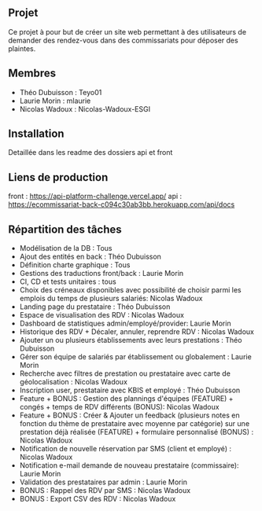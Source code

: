 ## Projet

Ce projet à pour but de créer un site web permettant à des utilisateurs de demander des rendez-vous dans des commissariats pour déposer des plaintes.

## Membres

- Théo Dubuisson : Teyo01
- Laurie Morin : mlaurie
- Nicolas Wadoux : Nicolas-Wadoux-ESGI

## Installation

Detaillée dans les readme des dossiers api et front

## Liens de production

front : https://api-platform-challenge.vercel.app/
api : https://ecommissariat-back-c094c30ab3bb.herokuapp.com/api/docs

## Répartition des tâches

- Modélisation de la DB : Tous
- Ajout des entités en back : Théo Dubuisson
- Définition charte graphique : Tous
- Gestions des traductions front/back : Laurie Morin
- CI, CD et tests unitaires : tous
- Choix des créneaux disponibles avec possibilité de choisir parmi les emplois du temps de plusieurs salariés: Nicolas Wadoux
- Landing page du prestataire : Théo Dubuisson
- Espace de visualisation des RDV : Nicolas Wadoux
- Dashboard de statistiques admin/employé/provider: Laurie Morin
- Historique des RDV + Décaler, annuler, reprendre RDV : Nicolas Wadoux
- Ajouter un ou plusieurs établissements avec leurs prestations : Théo Dubuisson
- Gérer son équipe de salariés par établissement ou globalement : Laurie Morin
- Recherche avec filtres de prestation ou prestataire avec carte de géolocalisation : Nicolas Wadoux
- Inscription user, prestataire avec KBIS et employé : Théo Dubuisson
- Feature + BONUS : Gestion des plannings d'équipes (FEATURE) + congés + temps de RDV différents (BONUS): Nicolas Wadoux
- Feature + BONUS : Créer & Ajouter un feedback (plusieurs notes en fonction du thème de prestataire avec moyenne par catégorie) sur une prestation déjà réalisée (FEATURE) + formulaire personnalisé (BONUS) : Nicolas Wadoux
- Notification de nouvelle réservation par SMS (client et employé) : Nicolas Wadoux
- Notification e-mail demande de nouveau prestataire (commissaire): Laurie Morin
- Validation des prestataires par admin : Laurie Morin
- BONUS : Rappel des RDV par SMS : Nicolas Wadoux
- BONUS : Export CSV des RDV : Nicolas Wadoux
